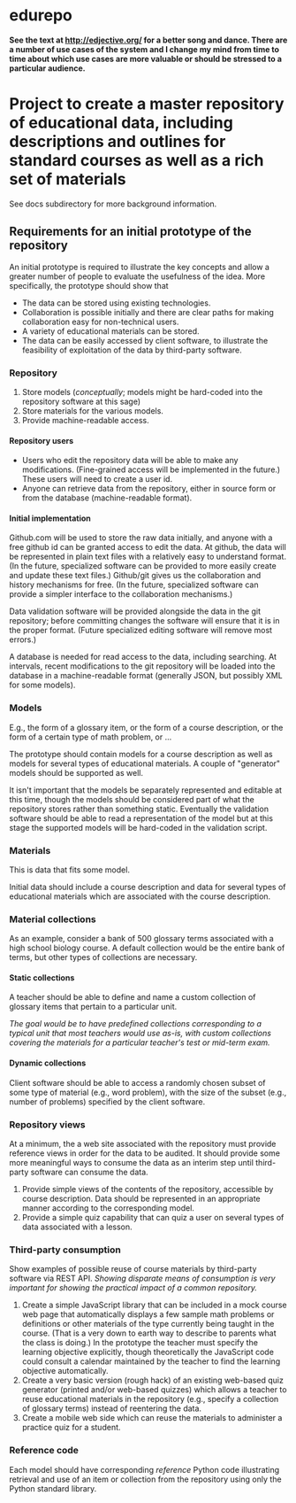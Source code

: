 edurepo
=======

**See the text at http://edjective.org/ for a better song and dance.  There are a number of use cases of the system
and I change my mind from time to time about which use cases are more valuable or should be stressed to a particular
audience.**

# Project to create a master repository of educational data, including descriptions and outlines for standard courses as well as a rich set of materials

See docs subdirectory for more background information.

## Requirements for an initial prototype of the repository

An initial prototype is required to illustrate the key concepts and allow a greater number of people to evaluate the usefulness of the idea.  More specifically, the prototype should show that

* The data can be stored using existing technologies.
* Collaboration is possible initially and there are clear paths for making collaboration easy for non-technical users.
* A variety of educational materials can be stored.
* The data can be easily accessed by client software, to illustrate the feasibility of exploitation
of the data by third-party software.

### Repository

1. Store models (*conceptually*; models might be hard-coded into the
repository software at this sage)
2. Store materials for the various models.
3. Provide machine-readable access.

#### Repository users

* Users who edit the repository data will be able to make any modifications.
(Fine-grained access will be implemented in the future.)  These users will
need to create a user id.
* Anyone can retrieve data from the repository, either in source form or from
the database (machine-readable format).

#### Initial implementation

Github.com will be used to store the raw data initially, and anyone with a free
github id can be granted access to edit the data.  At github, the data will be
represented in plain text files with a relatively easy to understand format.
(In the future, specialized software can be provided to more easily create and
update these text files.)  Github/git gives us the collaboration and history 
mechanisms for free.  (In the future, specialized software can provide a
simpler interface to the collaboration mechanisms.)

Data validation software will be provided alongside the data in the git 
repository; before committing changes the software will ensure that it is
in the proper format.  (Future specialized editing software will remove most
errors.)

A database is needed for read access to the data, including searching.  At
intervals, recent modifications to the git repository will be loaded into the
database in a machine-readable format (generally JSON, but possibly XML for
some models).

### Models

E.g., the form of a glossary item, or the form of a course description, or the form of a certain type of math problem, or ...

The prototype should contain models for a course description as well as models for several types of educational materials.  A couple of "generator" models should be supported as well.

It isn't important that the models be separately represented and editable
at this time, though the models should be considered part of what the 
repository stores rather than something static.  Eventually the validation
software should be able to read a representation of the model but at this
stage the supported models will be hard-coded in the validation script.

### Materials

This is data that fits some model.

Initial data should include a course description and data for several types of 
educational materials which are associated with the course description.

### Material collections

As an example, consider a bank of 500 glossary terms associated with a high school biology course.  A default collection would be the entire bank of terms, but other types of collections are necessary.

#### Static collections

A teacher should be able to define and name a custom collection of glossary items that pertain to a particular unit.

*The goal would be to have predefined collections corresponding to a typical unit that most teachers would use as-is, with custom collections covering the materials for a particular teacher's test or mid-term exam.*

#### Dynamic collections

Client software should be able to access a randomly chosen subset of some type of material (e.g., word problem), with the size of the subset (e.g., number of problems) specified by the client software.

### Repository views

At a minimum, the a web site associated with the repository must provide reference views in order for the data to be audited.  It should provide some more meaningful ways to consume the data as an interim step until third-party software can consume the data.

1. Provide simple views of the contents of the repository, accessible by course description.  Data should be represented in an appropriate manner according to the corresponding model.
2. Provide a simple quiz capability that can quiz a user on several types of data associated with a lesson.

### Third-party consumption

Show examples of possible reuse of course materials by third-party software via REST API.  *Showing disparate means of consumption is very important for showing the practical impact of a common repository.*

1. Create a simple JavaScript library that can be included in a mock course web page that automatically displays a few sample math problems or definitions or other materials of the type currently being taught in the course.  (That is a very down to earth way to describe to parents what the class is doing.)
In the prototype the teacher must specify the learning objective explicitly, though 
theoretically the JavaScript code could consult a calendar maintained by the
teacher to find the learning objective automatically.
2. Create a very basic version (rough hack) of an existing web-based quiz generator (printed and/or web-based quizzes) which allows a teacher to reuse educational materials in the repository (e.g., specify a collection of glossary terms) instead of reentering the data.
3. Create a mobile web side which can reuse the materials to administer a practice quiz for a
student.

### Reference code

Each model should have corresponding *reference* Python code illustrating retrieval and use of an item or collection from the repository
using only the Python standard library.
